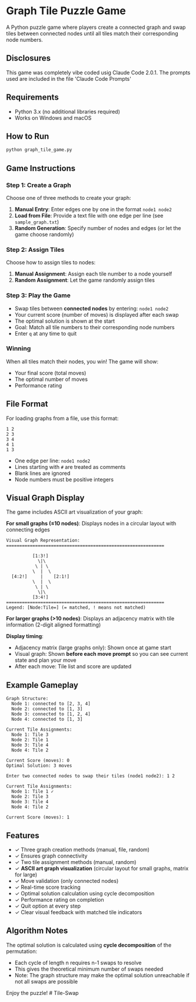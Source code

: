 # Graph Tile Puzzle Game

A Python puzzle game where players create a connected graph and swap tiles between connected nodes until all tiles match their corresponding node numbers.

## Disclosures

This game was completely vibe coded usig Claude Code 2.0.1. The prompts used are included in the file 'Claude Code Prompts' 

## Requirements

- Python 3.x (no additional libraries required)
- Works on Windows and macOS

## How to Run

```bash
python graph_tile_game.py
```

## Game Instructions

### Step 1: Create a Graph

Choose one of three methods to create your graph:

1. **Manual Entry**: Enter edges one by one in the format `node1 node2`
2. **Load from File**: Provide a text file with one edge per line (see `sample_graph.txt`)
3. **Random Generation**: Specify number of nodes and edges (or let the game choose randomly)

### Step 2: Assign Tiles

Choose how to assign tiles to nodes:

1. **Manual Assignment**: Assign each tile number to a node yourself
2. **Random Assignment**: Let the game randomly assign tiles

### Step 3: Play the Game

- Swap tiles between **connected nodes** by entering: `node1 node2`
- Your current score (number of moves) is displayed after each swap
- The optimal solution is shown at the start
- Goal: Match all tile numbers to their corresponding node numbers
- Enter `q` at any time to quit

### Winning

When all tiles match their nodes, you win! The game will show:
- Your final score (total moves)
- The optimal number of moves
- Performance rating

## File Format

For loading graphs from a file, use this format:

```
1 2
2 3
3 4
4 1
1 3
```

- One edge per line: `node1 node2`
- Lines starting with `#` are treated as comments
- Blank lines are ignored
- Node numbers must be positive integers

## Visual Graph Display

The game includes ASCII art visualization of your graph:

**For small graphs (≤10 nodes)**: Displays nodes in a circular layout with connecting edges
```
Visual Graph Representation:
============================================================

          [1:3!]
            \|\
           \ | \
          \  |  \
  [4:2!]     |    [2:1!]
          \  |  \
           \ | \
            \|\
          [3:4!]
============================================================
Legend: [Node:Tile=] (= matched, ! means not matched)
```

**For larger graphs (>10 nodes)**: Displays an adjacency matrix with tile information (2-digit aligned formatting)

**Display timing**:
- Adjacency matrix (large graphs only): Shown once at game start
- Visual graph: Shown **before each move prompt** so you can see current state and plan your move
- After each move: Tile list and score are updated

## Example Gameplay

```
Graph Structure:
  Node 1: connected to [2, 3, 4]
  Node 2: connected to [1, 3]
  Node 3: connected to [1, 2, 4]
  Node 4: connected to [1, 3]

Current Tile Assignments:
  Node 1: Tile 3
  Node 2: Tile 1
  Node 3: Tile 4
  Node 4: Tile 2

Current Score (moves): 0
Optimal Solution: 3 moves

Enter two connected nodes to swap their tiles (node1 node2): 1 2

Current Tile Assignments:
  Node 1: Tile 1 ✓
  Node 2: Tile 3
  Node 3: Tile 4
  Node 4: Tile 2

Current Score (moves): 1
```

## Features

- ✓ Three graph creation methods (manual, file, random)
- ✓ Ensures graph connectivity
- ✓ Two tile assignment methods (manual, random)
- ✓ **ASCII art graph visualization** (circular layout for small graphs, matrix for large)
- ✓ Move validation (only connected nodes)
- ✓ Real-time score tracking
- ✓ Optimal solution calculation using cycle decomposition
- ✓ Performance rating on completion
- ✓ Quit option at every step
- ✓ Clear visual feedback with matched tile indicators

## Algorithm Notes

The optimal solution is calculated using **cycle decomposition** of the permutation:
- Each cycle of length n requires n-1 swaps to resolve
- This gives the theoretical minimum number of swaps needed
- Note: The graph structure may make the optimal solution unreachable if not all swaps are possible

Enjoy the puzzle!
#   T i l e - S w a p 
 
 